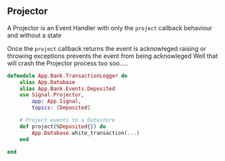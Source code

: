 ## Projector

A Projector is an Event Handler with only the `project` callback behaviour 
and without a state 

Once the `project` callback returns the event is acknowleged
raising or throwing exceptions prevents the event from being acknowleged
Well that will crash the Projector process too soo.....

```elixir
defmodule App.Bank.TransactionLogger do
    alias App.Database
    alias App.Bank.Events.Deposited
    use Signal.Projector,
        app: App.Signal,
        topics: [Deposited]

    # Project events to a Datastore
    def project(%Deposited{}) do
        App.Database.white_transaction(...)    
    end

end
```

